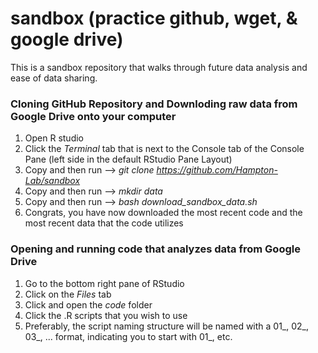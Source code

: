 # sandbox (practice github, wget, & google drive)

This is a sandbox repository that walks through future data analysis and ease of data sharing.

### Cloning GitHub Repository and Downloding raw data from Google Drive onto your computer
1. Open R studio
2. Click the <i> Terminal </i> tab that is next to the Console tab of the Console Pane (left side in the default RStudio Pane Layout)
3. Copy and then run --> <i>git clone https://github.com/Hampton-Lab/sandbox</i>
4. Copy and then run --> <i>mkdir data</i>
5. Copy and then run --> <i>bash download_sandbox_data.sh</i>
6. Congrats, you have now downloaded the most recent code and the most recent data that the code utilizes

### Opening and running code that analyzes data from Google Drive
1. Go to the bottom right pane of RStudio
2. Click on the <i>Files</i> tab
3. Click and open the <i>code</i> folder
4. Click the .R scripts that you wish to use
5. Preferably, the script naming structure will be named with a 01_, 02_, 03_, ... format, indicating you to start with 01_, etc. 

